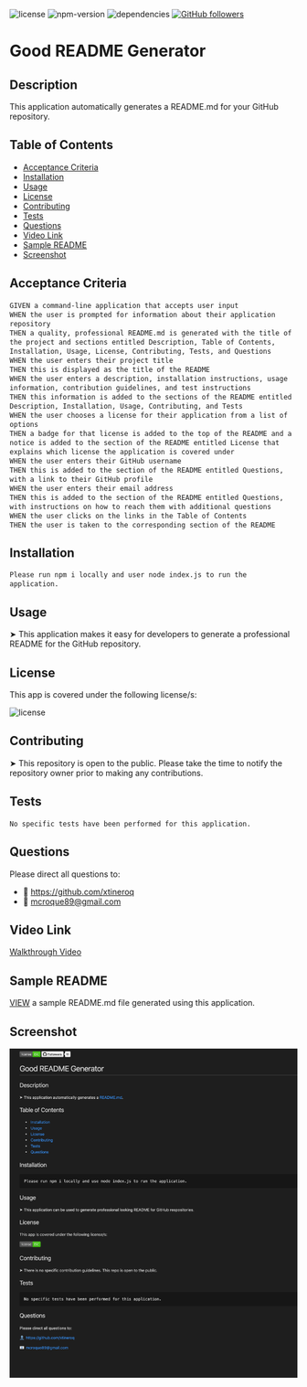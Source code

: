 ![license](https://img.shields.io/badge/license-none-brightgreen)
![npm-version](https://img.shields.io/npm/v/npm?color=orange)
![dependencies](https://img.shields.io/david/xtineroq/cr-hw9-readme-generator?color=blue)
[![GitHub followers](https://img.shields.io/github/followers/xtineroq.svg?style=social&label=Followers)](https://github.com/xtineroq?tab=followers)

# Good README Generator

## Description
This application automatically generates a README.md for your GitHub repository.

## Table of Contents
* [Acceptance Criteria](#acceptance-criteria)
* [Installation](#installation)
* [Usage](#usage)
* [License](#license)
* [Contributing](#contributing)
* [Tests](#tests)
* [Questions](#questions)
* [Video Link](#video-link)
* [Sample README](#sample-readme)
* [Screenshot](#screenshot)

## Acceptance Criteria
```
GIVEN a command-line application that accepts user input
WHEN the user is prompted for information about their application repository
THEN a quality, professional README.md is generated with the title of the project and sections entitled Description, Table of Contents, Installation, Usage, License, Contributing, Tests, and Questions
WHEN the user enters their project title
THEN this is displayed as the title of the README
WHEN the user enters a description, installation instructions, usage information, contribution guidelines, and test instructions
THEN this information is added to the sections of the README entitled Description, Installation, Usage, Contributing, and Tests
WHEN the user chooses a license for their application from a list of options
THEN a badge for that license is added to the top of the README and a notice is added to the section of the README entitled License that explains which license the application is covered under
WHEN the user enters their GitHub username
THEN this is added to the section of the README entitled Questions, with a link to their GitHub profile
WHEN the user enters their email address
THEN this is added to the section of the README entitled Questions, with instructions on how to reach them with additional questions
WHEN the user clicks on the links in the Table of Contents
THEN the user is taken to the corresponding section of the README
```

## Installation
```
Please run npm i locally and user node index.js to run the application.
```

## Usage
➤ This application makes it easy for developers to generate a professional README for the GitHub repository.

## License
This app is covered under the following license/s:

![license](https://img.shields.io/badge/license-none-brightgreen)

## Contributing
➤ This repository is open to the public. Please take the time to notify the repository owner prior to making any contributions.

## Tests
```
No specific tests have been performed for this application.
```

## Questions
Please direct all questions to:
*  👤 https://github.com/xtineroq
*  📧 mcroque89@gmail.com

## Video Link
[Walkthrough Video](https://www.loom.com/share/c6177bdce1b84fcb9bf302f808ce0d7a)

## Sample README
[VIEW](./NewREADME/README.md) a sample README.md file generated using this application.

## Screenshot
![readme-preview](./assets/readme-preview.png)